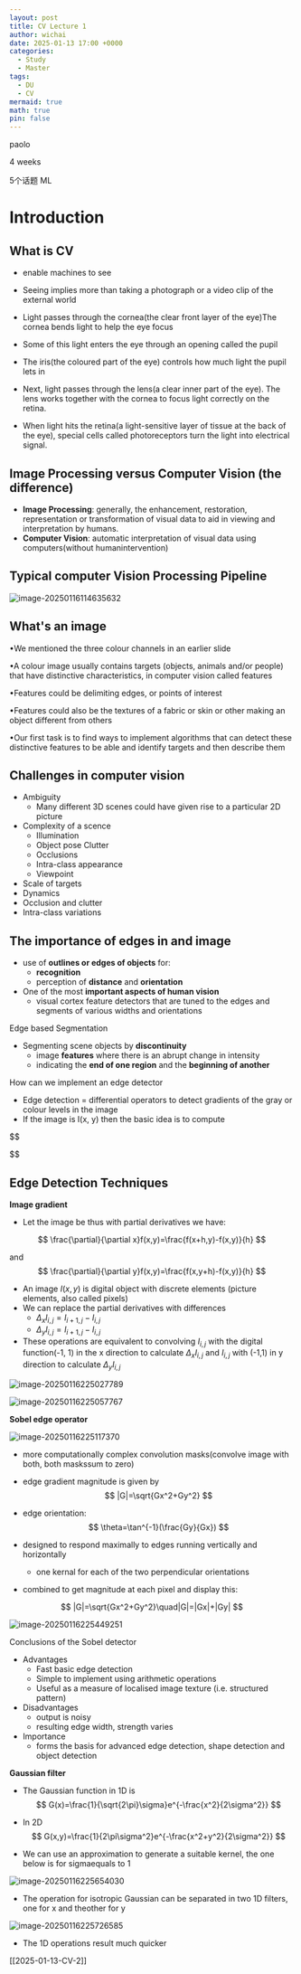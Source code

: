 ```yaml
---
layout: post
title: CV Lecture 1
author: wichai
date: 2025-01-13 17:00 +0000
categories:
  - Study
  - Master
tags:
  - DU
  - CV
mermaid: true
math: true
pin: false
---
```



paolo

4 weeks

5个话题 ML 

# Introduction



## What is CV

- enable machines to see
- Seeing implies more than taking a photograph or a video clip of the external world



- Light passes through the cornea(the clear front layer of the eye)The cornea bends light to help the eye focus
- Some of this light enters the eye through an opening called the pupil
- The iris(the coloured part of the eye) controls how much light the pupil lets in
- Next, light passes through the lens(a clear inner part of the eye). The lens works together with the cornea to focus light correctly on the retina.
- When light hits the retina(a light-sensitive layer of tissue at the back of the eye), special cells called photoreceptors turn the light into electrical signal.





## Image Processing versus Computer Vision (the difference)

- **Image Processing**: generally, the enhancement, restoration, representation or transformation of visual data to aid in viewing and interpretation by humans.
- **Computer Vision**: automatic interpretation of visual data using computers(without humanintervention)



## Typical computer Vision Processing Pipeline

![image-20250116114635632](https://wichaiblog-1316355194.cos.ap-hongkong.myqcloud.com/image-20250116114635632.png)



## What's an image

•We mentioned the three colour channels in an earlier slide

•A colour image usually contains targets (objects, animals and/or people) that have distinctive characteristics, in computer vision called features

•Features could be delimiting edges, or points of interest

•Features could also be the textures of a fabric or skin or other making an object different from others

•Our first task is to find ways to implement algorithms that can detect these distinctive features to be able and identify targets and then describe them 



## Challenges in computer vision

- Ambiguity
  - Many different 3D scenes could have given rise to a particular 2D picture
- Complexity of a scence
  - Illumination
  - Object pose Clutter
  - Occlusions
  - Intra-class appearance
  - Viewpoint
- Scale of targets
- Dynamics
- Occlusion and clutter
- Intra-class variations



## The importance of edges in and image

- use of **outlines or edges of objects** for:
  - **recognition**
  - perception of **distance** and **orientation**
- One of the most **important aspects of human vision**
  - visual cortex feature detectors that are tuned to the edges and segments of various widths and orientations



Edge based Segmentation

- Segmenting scene objects by **discontinuity**
  - image **features** where there is an abrupt change in intensity
  - indicating the **end of one region** and the **beginning of another**

How can we implement an edge detector

- Edge detection = differential operators to detect gradients of the gray or colour levels in the image
- If the image is I(x, y) then the basic idea is to compute

$$

$$



## Edge Detection Techniques

**Image gradient**

- Let the image be thus with partial derivatives we have:

$$
\frac{\partial}{\partial x}f(x,y)=\frac{f(x+h,y)-f(x,y)}{h}
$$

and
$$
\frac{\partial}{\partial y}f(x,y)=\frac{f(x,y+h)-f(x,y)}{h}
$$

- An image $I(x,y)$ is digital object with discrete elements (picture elements, also called pixels)
- We can replace the partial derivatives with differences
  - $\Delta_xI_{i,j}=I_{i+1,j}-I_{i,j}$
  - $\Delta_yI_{i,j}=I_{i+1,j}-I_{i,j}$
- These operations are equivalent to convolving $I_{i,j}$   with the digital function(-1, 1) in the x direction to calculate $\Delta_xI_{i,j}$ and $I_{i,j}$ with (-1,1) in  y direction to calculate $\Delta_yI_{i,j}$

![image-20250116225027789](https://wichaiblog-1316355194.cos.ap-hongkong.myqcloud.com/image-20250116225027789.png)

![image-20250116225057767](https://wichaiblog-1316355194.cos.ap-hongkong.myqcloud.com/image-20250116225057767.png)

**Sobel edge operator**

![image-20250116225117370](https://wichaiblog-1316355194.cos.ap-hongkong.myqcloud.com/image-20250116225117370.png)

- more computationally complex convolution masks(convolve image with both, both maskssum to zero)

- edge gradient magnitude is given by
  $$
  |G|=\sqrt{Gx^2+Gy^2}
  $$
  

- edge orientation:
  $$
  \theta=\tan^{-1}(\frac{Gy}{Gx})
  $$
  

- designed to respond maximally to edges running vertically and horizontally

  - one kernal for each of the two perpendicular orientations

- combined to get magnitude at each pixel and display this:

$$
|G|=\sqrt{Gx^2+Gy^2}\quad|G|=|Gx|+|Gy|
$$

![image-20250116225449251](https://wichaiblog-1316355194.cos.ap-hongkong.myqcloud.com/image-20250116225449251.png)

Conclusions of the Sobel detector

- Advantages
  - Fast basic edge detection
  - Simple to implement using arithmetic operations
  - Useful as a measure of localised image texture (i.e. structured pattern)
- Disadvantages
  - output is noisy
  - resulting edge width, strength varies
- Importance
  - forms the basis for advanced edge detection, shape detection and object detection



**Gaussian filter**

- The Gaussian function in 1D is
  $$
  G(x)=\frac{1}{\sqrt{2\pi}\sigma}e^{-\frac{x^2}{2\sigma^2}}
  $$
  

- In 2D
  $$
  G(x,y)=\frac{1}{2\pi\sigma^2}e^{-\frac{x^2+y^2}{2\sigma^2}}
  $$
  

- We can use an approximation to generate a suitable kernel, the one below is for sigmaequals to 1 

![image-20250116225654030](https://wichaiblog-1316355194.cos.ap-hongkong.myqcloud.com/image-20250116225654030.png)

- The operation for isotropic Gaussian can be separated in two 1D filters, one for x and theother for y

![image-20250116225726585](https://wichaiblog-1316355194.cos.ap-hongkong.myqcloud.com/image-20250116225726585.png)

- The 1D operations result much quicker

[[2025-01-13-CV-2]]